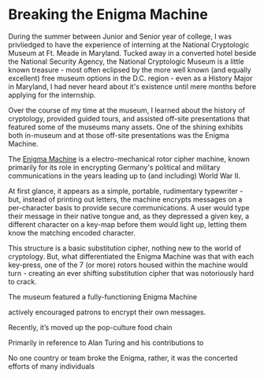 # Breaking the Enigma Machine

During the summer between Junior and Senior year of college, I was privliedged to have the experience of interning at the National Cryptologic Museum at Ft. Meade in Maryland. Tucked away in a converted hotel beside the National Security Agency, the National Cryptologic Museum is a little known treasure - most often eclipsed by the more well known (and equally excellent) free museum options in the D.C. region - even as a History Major in Maryland, I had never heard about it's existence until mere months before applying for the internship.

Over the course of my time at the museum, I learned about the history of cryptology, provided guided tours, and assisted off-site presentations that featured some of the museums many assets. One of the shining exhibits both in-museum and at those off-site presentations was the Enigma Machine.

The [Enigma Machine](https://en.wikipedia.org/wiki/Enigma_machine#Electrical_pathway) is a electro-mechanical rotor cipher machine, known primarily for its role in encrypting Germany's political and military communications in the years leading up to (and including) World War II. 

At first glance, it appears as a simple, portable, rudimentary typewriter - but, instead of printing out letters, the machine encrypts messages on a per-character basis to provide secure communications. A user would type their message in their native tongue and, as they depressed a given key, a different character on a key-map before them would light up, letting them know the matching encoded character. 

This structure is a basic substitution cipher, nothing new to the world of cryptology. But, what differentiated the Enigma Machine was that with each key-press, one of the 7 (or more) rotors housed within the machine would turn - creating an ever shifting substitution cipher that was notoriously hard to crack.

The museum featured a fully-functioning Enigma Machine 

actively encouraged patrons to encrypt their own messages.



Recently, it’s moved up the pop-culture food chain

Primarily in reference to Alan Turing and his contributions to

No one country or team broke the Enigma, rather, it was the concerted efforts of many individuals


